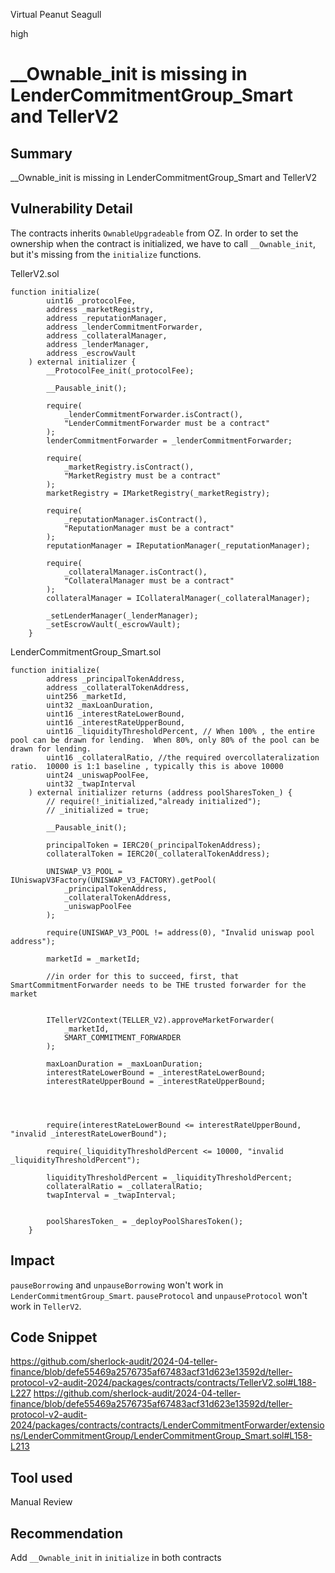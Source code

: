 Virtual Peanut Seagull

high

# __Ownable_init is missing in LenderCommitmentGroup_Smart and TellerV2

## Summary
 __Ownable_init is missing in LenderCommitmentGroup_Smart and TellerV2
 
## Vulnerability Detail
The contracts inherits `OwnableUpgradeable` from OZ. In order to set the ownership when the contract is initialized, we have to call `__Ownable_init`, but it's missing from the `initialize` functions.

TellerV2.sol
```solidity
function initialize(
        uint16 _protocolFee,
        address _marketRegistry,
        address _reputationManager,
        address _lenderCommitmentForwarder,
        address _collateralManager,
        address _lenderManager,
        address _escrowVault
    ) external initializer {
        __ProtocolFee_init(_protocolFee);

        __Pausable_init();

        require(
            _lenderCommitmentForwarder.isContract(),
            "LenderCommitmentForwarder must be a contract"
        );
        lenderCommitmentForwarder = _lenderCommitmentForwarder;

        require(
            _marketRegistry.isContract(),
            "MarketRegistry must be a contract"
        );
        marketRegistry = IMarketRegistry(_marketRegistry);

        require(
            _reputationManager.isContract(),
            "ReputationManager must be a contract"
        );
        reputationManager = IReputationManager(_reputationManager);

        require(
            _collateralManager.isContract(),
            "CollateralManager must be a contract"
        );
        collateralManager = ICollateralManager(_collateralManager);

        _setLenderManager(_lenderManager);
        _setEscrowVault(_escrowVault);
    }
```
LenderCommitmentGroup_Smart.sol
```solidity
function initialize(
        address _principalTokenAddress,
        address _collateralTokenAddress,
        uint256 _marketId,
        uint32 _maxLoanDuration,
        uint16 _interestRateLowerBound,
        uint16 _interestRateUpperBound,
        uint16 _liquidityThresholdPercent, // When 100% , the entire pool can be drawn for lending.  When 80%, only 80% of the pool can be drawn for lending. 
        uint16 _collateralRatio, //the required overcollateralization ratio.  10000 is 1:1 baseline , typically this is above 10000
        uint24 _uniswapPoolFee,
        uint32 _twapInterval
    ) external initializer returns (address poolSharesToken_) {
        // require(!_initialized,"already initialized");
        // _initialized = true;

        __Pausable_init();

        principalToken = IERC20(_principalTokenAddress);
        collateralToken = IERC20(_collateralTokenAddress);

        UNISWAP_V3_POOL = IUniswapV3Factory(UNISWAP_V3_FACTORY).getPool(
            _principalTokenAddress,
            _collateralTokenAddress,
            _uniswapPoolFee
        );

        require(UNISWAP_V3_POOL != address(0), "Invalid uniswap pool address");

        marketId = _marketId;

        //in order for this to succeed, first, that SmartCommitmentForwarder needs to be THE trusted forwarder for the market

         
        ITellerV2Context(TELLER_V2).approveMarketForwarder(
            _marketId,
            SMART_COMMITMENT_FORWARDER
        );

        maxLoanDuration = _maxLoanDuration;
        interestRateLowerBound = _interestRateLowerBound;
        interestRateUpperBound = _interestRateUpperBound;


        
        
        require(interestRateLowerBound <= interestRateUpperBound, "invalid _interestRateLowerBound");

        require(_liquidityThresholdPercent <= 10000, "invalid _liquidityThresholdPercent"); 

        liquidityThresholdPercent = _liquidityThresholdPercent;
        collateralRatio = _collateralRatio;
        twapInterval = _twapInterval;

        
        poolSharesToken_ = _deployPoolSharesToken();
    }
```
## Impact
`pauseBorrowing` and `unpauseBorrowing` won't work in `LenderCommitmentGroup_Smart`.
`pauseProtocol` and `unpauseProtocol` won't work in `TellerV2`.

## Code Snippet
https://github.com/sherlock-audit/2024-04-teller-finance/blob/defe55469a2576735af67483acf31d623e13592d/teller-protocol-v2-audit-2024/packages/contracts/contracts/TellerV2.sol#L188-L227
https://github.com/sherlock-audit/2024-04-teller-finance/blob/defe55469a2576735af67483acf31d623e13592d/teller-protocol-v2-audit-2024/packages/contracts/contracts/LenderCommitmentForwarder/extensions/LenderCommitmentGroup/LenderCommitmentGroup_Smart.sol#L158-L213

## Tool used
Manual Review

## Recommendation
Add `__Ownable_init` in `initialize` in both contracts
